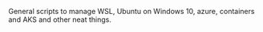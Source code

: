 General scripts to manage WSL, Ubuntu on Windows 10, azure, containers and AKS and other neat things.

